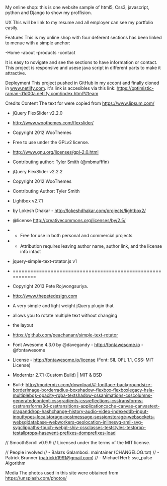 My online shop:
this is one website sample of html5, Css3, javascript, python and Django to show my proffision.

UX
This will be link to my resume and all employer can see my portfolio easily.


Features
This is my online shop with four deferent sections has been linked to menue with a simple anchor:

-Home
-about
-products
-contact

It is easy to novigate and see the sections to have information or contact. This project is responsive and usese java script in different parts to make it attractive.

Deployment
This project pushed in GitHub in my accont and finally cloned in www.netlify.com. it's link is accesibles via this link:
https://optimistic-raman-d1d00a.netlify.com/index.html?#team

Credits
Content
 The text for were copied from https://www.lipsum.com/

 * jQuery FlexSlider v2.2.0
 * http://www.woothemes.com/flexslider/
 
 * Copyright 2012 WooThemes
 * Free to use under the GPLv2 license.
 * http://www.gnu.org/licenses/gpl-2.0.html
 
 * Contributing author: Tyler Smith (@mbmufffin)

 * jQuery FlexSlider v2.2.2
 * Copyright 2012 WooThemes
 * Contributing Author: Tyler Smith

 * Lightbox v2.7.1
 * by Lokesh Dhakar - http://lokeshdhakar.com/projects/lightbox2/
 
 * @license http://creativecommons.org/licenses/by/2.5/
 * - Free for use in both personal and commercial projects
 * - Attribution requires leaving author name, author link, and the license info intact

 * jquery-simple-text-rotator.js v1
 * ===========================================================
 * Copyright 2013 Pete Rojwongsuriya.
 * http://www.thepetedesign.com
 
 * A very simple and light weight jQuery plugin that 
 * allows you to rotate multiple text without changing 
 * the layout
 * https://github.com/peachananr/simple-text-rotator

 *  Font Awesome 4.3.0 by @davegandy - http://fontawesome.io - @fontawesome
 *  License - http://fontawesome.io/license (Font: SIL OFL 1.1, CSS: MIT License)

 * Modernizr 2.7.1 (Custom Build) | MIT & BSD
 * Build: http://modernizr.com/download/#-fontface-backgroundsize-borderimage-borderradius-boxshadow-flexbox-flexboxlegacy-hsla-multiplebgs-opacity-rgba-textshadow-cssanimations-csscolumns-generatedcontent-cssgradients-cssreflections-csstransforms-csstransforms3d-csstransitions-applicationcache-canvas-canvastext-draganddrop-hashchange-history-audio-video-indexeddb-input-inputtypes-localstorage-postmessage-sessionstorage-websockets-websqldatabase-webworkers-geolocation-inlinesvg-smil-svg-svgclippaths-touch-webgl-shiv-cssclasses-teststyles-testprop-testallprops-hasevent-prefixes-domprefixes-load

 // SmoothScroll v0.9.9
 // Licensed under the terms of the MIT license.

 // People involved
 // - Balazs Galambosi: maintainer (CHANGELOG.txt)
 // - Patrick Brunner (patrickb1991@gmail.com)
 // - Michael Herf: ssc_pulse Algorithm

Media
 The photos used in this site were obtained from https://unsplash.com/photos/




